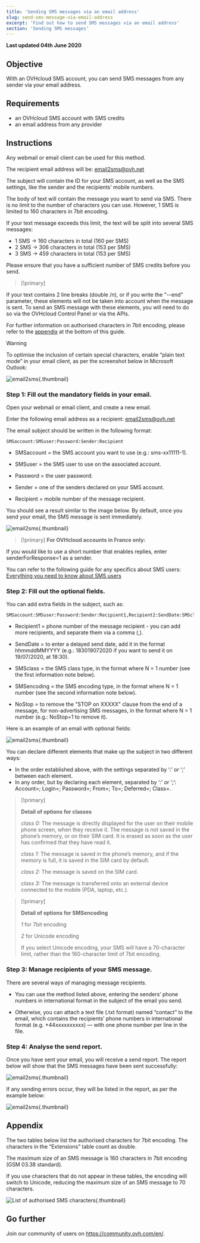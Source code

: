 ```yaml
---
title: 'Sending SMS messages via an email address'
slug: send-sms-message-via-email-address
excerpt: 'Find out how to send SMS messages via an email address'
section: 'Sending SMS messages'
---
```


**Last updated 04th June 2020**

## Objective

With an OVHcloud SMS account, you can send SMS messages from any sender via your email address.

## Requirements

- an OVHcloud SMS account with SMS credits
- an email address from any provider


## Instructions

Any webmail or email client can be used for this method.

The recipient email address will be: email2sms@ovh.net

The subject will contain the ID for your SMS account, as well as the SMS settings, like the sender and the recipients’ mobile numbers.

The body of text will contain the message you want to send via SMS. There is no limit to the number of characters you can use. However, 1 SMS is limited to 160 characters in 7bit encoding.

If your text message exceeds this limit, the text will be split into several SMS messages:

- 1 SMS -> 160 characters in total (160 per SMS)
- 2 SMS -> 306 characters in total (153 per SMS)
- 3 SMS -> 459 characters in total (153 per SMS)

Please ensure that you have a sufficient number of SMS credits before you send.

> [!primary]
>
If your text contains 2 line breaks (double /n), or if you write the "--end" parameter, these elements will not be taken into account when the message is sent.
To send an SMS message with these elements, you will need to do so via the OVHcloud Control Panel or via the APIs.
>

For further information on authorised characters in 7bit encoding, please refer to the [appendix](./#appendix_1) at the bottom of this guide.

> [!warning]
>
> To optimise the inclusion of certain special characters, enable “plain text mode” in your email client, as per the screenshot below in Microsoft Outlook:
> 
>  ![email2sms](images/plaintext01.png){.thumbnail}
>


### Step 1: Fill out the mandatory fields in your email.

Open your webmail or email client, and create a new email. 

Enter the following email address as a recipient: email2sms@ovh.net

The email subject should be written in the following format: 

```
SMSaccount:SMSuser:Password:Sender:Recipient
```


- SMSaccount = the SMS account you want to use (e.g.: sms-xx11111-1).

- SMSuser = the SMS user to use on the associated account.

- Password = the user password.

- Sender = one of the senders declared on your SMS account.

- Recipient = mobile number of the message recipient.

You should see a result similar to the image below. By default, once you send your email, the SMS message is sent immediately.


![email2sms](images/send-sms-through-email1.png){.thumbnail}

> [!primary]
>**For OVHcloud accounts in France only:**
>
If you would like to use a short number that enables replies, enter senderForResponse=1 as a sender.
>

You can refer to the following guide for any specifics about SMS users: [Everything you need to know about SMS users](../everything_you_need_to_know_about_sms_users/)


### Step 2: Fill out the optional fields.

You can add extra fields in the subject, such as:

```
SMSaccount:SMSuser:Password:Sender:Recipient1,Recipient2:SendDate:SMSclass:SMSencoding:NoStop
```


- Recipient1 = phone number of the message recipient - you can add more recipients, and separate them via a comma (,).

- SendDate = to enter a delayed send date, add it in the format hhmmddMMYYYY (e.g.: 183019072020 if you want to send it on 19/07/2020, at 18:30). 

- SMSclass = the SMS class type, in the format where N = 1 number (see the first information note below).

- SMSencoding = the SMS encoding type, in the format where N = 1 number (see the second information note below).

- NoStop = to remove the "STOP on XXXXX" clause from the end of a message, for non-advertising SMS messages, in the format where N = 1 number (e.g.: NoStop=1 to remove it).

Here is an example of an email with optional fields:

![email2sms](images/send-sms-through-email3.png){.thumbnail}

You can declare different elements that make up the subject in two different ways:

- In the order established above, with the settings separated by ‘:’ or ‘;’ between each element.
- In any order, but by declaring each element, separated by ‘:’ or ‘;’: Account=; Login=; Password=; From=; To=; Deferred=; Class=.

> [!primary]
>
> **Detail of options for classes**
> 
> *class 0:* The message is directly displayed for the user on their mobile phone screen, when they receive it. The message is not saved in the phone’s memory, or on their SIM card. It is erased as soon as the user has confirmed that they have read it.
> 
> *class 1:* The message is saved in the phone’s memory, and if the memory is full, it is saved in the SIM card by default.
> 
> *class 2:* The message is saved on the SIM card.
> 
> *class 3:* The message is transferred onto an external device connected to the mobile (PDA, laptop, etc.).
>

> [!primary]
>
> **Detail of options for SMSencoding**
> 
> *1* for 7bit encoding
> 
> *2* for Unicode encoding
> 
>If you select Unicode encoding, your SMS will have a 70-character limit, rather than the 160-character limit of 7bit encoding.
>

### Step 3: Manage recipients of your SMS message.

There are several ways of managing message recipients.


- You can use the method listed above, entering the senders’ phone numbers in international format in the subject of the email you send.

- Otherwise, you can attach a text file (.txt format) named “contact” to the email, which contains the recipients’ phone numbers in international format (e.g. +44xxxxxxxxxx) — with one phone number per line in the file.


### Step 4: Analyse the send report.

Once you have sent your email, you will receive a send report. The report below will show that the SMS messages have been sent successfully:

![email2sms](images/send-sms-through-email4.png){.thumbnail}

If any sending errors occur, they will be listed in the report, as per the example below:

![email2sms](images/send-sms-through-email5.png){.thumbnail}

## Appendix

The two tables below list the authorised characters for 7bit encoding. The characters in the “Extensions” table count as double. 

The maximum size of an SMS message is 160 characters in 7bit encoding (GSM 03.38 standard).

If you use characters that do not appear in these tables, the encoding will switch to Unicode, reducing the maximum size of an SMS message to 70 characters.

![List of authorised SMS characters](images/smsauthorizedcharacters.png){.thumbnail}

## Go further

Join our community of users on <https://community.ovh.com/en/>.
